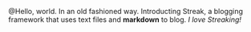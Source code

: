 @Hello, world. In an old fashioned way.
Introducting Streak, a blogging framework that uses text files and **markdown** to blog.
*I love Streaking!*

